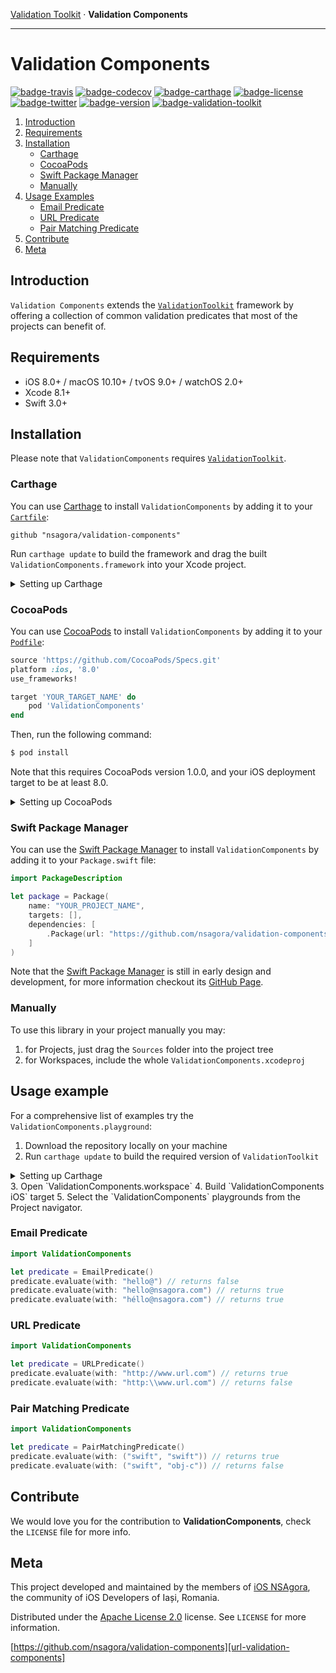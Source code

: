 [Validation Toolkit][url-validation-toolkit] · __Validation Components__

-------

# Validation Components
[![badge-travis]][url-travis] [![badge-codecov]][url-codecov] [![badge-carthage]][url-carthage] [![badge-license]][url-license] [![badge-twitter]][url-twitter] [![badge-version]][url-validation-components]
 [![badge-validation-toolkit]][url-validation-toolkit]

1. [Introduction](#introduction)
2. [Requirements](#requirements)
3. [Installation](#installation)
	- [Carthage](#carthage)
	- [CocoaPods](#cocoapods)
	- [Swift Package Manager](#swift-package-manager)
	- [Manually](#manually)
4. [Usage Examples](#usage-examples)
	- [Email Predicate](#email-predicate)
	- [URL Predicate](#url-predicate)
	- [Pair Matching Predicate](#pair-matching-predicate)
6. [Contribute](#contribute)
7. [Meta](#meta)

## Introduction

`Validation Components` extends the [`ValidationToolkit`][url-validation-toolkit] framework by offering a collection of common validation predicates that most of the projects can benefit of.

## Requirements
- iOS 8.0+ / macOS 10.10+ / tvOS 9.0+ / watchOS 2.0+
- Xcode 8.1+
- Swift 3.0+

## Installation

Please note that `ValidationComponents` requires [`ValidationToolkit`][url-validation-toolkit]. 

### Carthage

You can use [Carthage][url-carthage] to install `ValidationComponents` by adding it to your [`Cartfile`][url-carthage-cartfile]:

```
github "nsagora/validation-components"
```

Run `carthage update` to build the framework and drag the built `ValidationComponents.framework` into your Xcode project.

<details>
<summary>Setting up Carthage</summary>

[Carthage][url-carthage] is a decentralised dependency manager that builds your dependencies and provides you with binary frameworks.

You can install [Carthage][url-carthage] with [Homebrew][url-homebrew] using the following command:

```bash
$ brew update
$ brew install carthage
```

</details>

### CocoaPods

You can use [CocoaPods][url-cocoapods] to install `ValidationComponents` by adding it to your [`Podfile`][url-cocoapods-podfile]:

```ruby
source 'https://github.com/CocoaPods/Specs.git'
platform :ios, '8.0'
use_frameworks!

target 'YOUR_TARGET_NAME' do
	pod 'ValidationComponents'
end
```

Then, run the following command:

```bash
$ pod install
```

Note that this requires CocoaPods version 1.0.0, and your iOS deployment target to be at least 8.0.

<details>
<summary>Setting up CocoaPods</summary>

[CocoaPods][url-cocoapods] is a dependency manager for Cocoa projects. You can install it with the following command:

```
$ gem install cocoapods
```
</details>


### Swift Package Manager

You can use the [Swift Package Manager][url-swift-package-manager] to install `ValidationComponents` by adding it to your `Package.swift` file:

```swift
import PackageDescription

let package = Package(
    name: "YOUR_PROJECT_NAME",
    targets: [],
    dependencies: [
        .Package(url: "https://github.com/nsagora/validation-components", majorVersion: 1),
    ]
)
```

Note that the [Swift Package Manager][url-swift-package-manager] is still in early design and development, for more information checkout its [GitHub Page][url-swift-package-manager-github].

### Manually
To use this library in your project manually you may:

1. for Projects, just drag the `Sources` folder into the project tree
2. for Workspaces, include the whole `ValidationComponents.xcodeproj`

## Usage example
For a comprehensive list of examples try the `ValidationComponents.playground`:
1. Download the repository locally on your machine
2. Run `carthage update` to build the required version of `ValidationToolkit`
<details>
<summary>Setting up Carthage</summary>

[Carthage][url-carthage] is a decentralised dependency manager that builds your dependencies and provides you with binary frameworks.

You can install [Carthage][url-carthage] with [Homebrew][url-homebrew] using the following command:

```bash
$ brew update
$ brew install carthage
```
</details> 
3. Open `ValidationComponents.workspace`
4. Build `ValidationComponents iOS` target
5. Select the `ValidationComponents` playgrounds from the Project navigator.

### Email Predicate

```swift
import ValidationComponents

let predicate = EmailPredicate()
predicate.evaluate(with: "hello@") // returns false
predicate.evaluate(with: "hello@nsagora.com") // returns true
predicate.evaluate(with: "héllo@nsagora.com") // returns true
```

### URL Predicate

```swift
import ValidationComponents

let predicate = URLPredicate()
predicate.evaluate(with: "http://www.url.com") // returns true
predicate.evaluate(with: "http:\\www.url.com") // returns false
```

### Pair Matching Predicate

```swift
import ValidationComponents

let predicate = PairMatchingPredicate()
predicate.evaluate(with: ("swift", "swift")) // returns true
predicate.evaluate(with: ("swift", "obj-c")) // returns false
```

## Contribute

We would love you for the contribution to **ValidationComponents**, check the ``LICENSE`` file for more info.

## Meta

This project developed and maintained by the members of [iOS NSAgora][url-nsagora], the community of iOS Developers of Iași, Romania.

Distributed under the [Apache License 2.0][url-license] license. See `LICENSE` for more information.

[https://github.com/nsagora/validation-components][url-validation-components]

[url-validation-toolkit]: https://github.com/nsagora/validation-toolkit
[url-validation-components]: https://github.com/nsagora/validation-components
[url-nsagora]: https://twitter.com/nsagora
[url-twitter]: https://twitter.com/nsagora
[url-license]: http://choosealicense.com/licenses/apache-2.0/
[url-travis]: https://travis-ci.org/nsagora/validation-components
[url-codecov]: https://codecov.io/gh/nsagora/validation-components

[url-carthage]: https://github.com/Carthage/Carthage
[url-carthage-cartfile]: https://github.com/Carthage/Carthage/blob/master/Documentation/Artifacts.md#cartfile
[url-homebrew]: http://brew.sh/

[url-cocoapods]: https://cocoapods.org
[url-cocoapods-podfile]: https://guides.cocoapods.org/syntax/podfile.html

[url-swift-package-manager]: https://swift.org/package-manager
[url-swift-package-manager-github]: https://github.com/apple/swift-package-manager

[badge-validation-toolkit]: https://img.shields.io/badge/validation%20toolkit-0.4.1-blue.svg?style=flat
[badge-version]: https://img.shields.io/badge/version-0.3.0-blue.svg?style=flat
[badge-twitter]: https://img.shields.io/badge/twitter-%40nsgaora-blue.svg?style=flat
[badge-license]: https://img.shields.io/badge/license-Apache%20License%202.0-blue.svg?style=flat
[badge-travis]: https://travis-ci.org/nsagora/validation-components.svg?branch=develop
[badge-codecov]: https://codecov.io/gh/nsagora/validation-components/branch/develop/graph/badge.svg
[badge-carthage]: https://img.shields.io/badge/carthage-compatible-4BC51D.svg?style=flat
